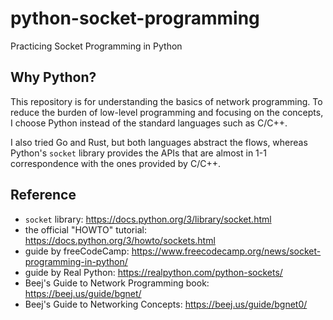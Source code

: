 # python-socket-programming
Practicing Socket Programming in Python

## Why Python?
This repository is for understanding the basics of network programming.
To reduce the burden of low-level programming and focusing on the concepts, I choose Python instead of the standard languages such as C/C++.

I also tried Go and Rust, but both languages abstract the flows, whereas Python's `socket` library provides the APIs that are almost in 1-1 correspondence with the ones provided by C/C++.

## Reference

- `socket` library: https://docs.python.org/3/library/socket.html
- the official "HOWTO" tutorial: https://docs.python.org/3/howto/sockets.html
- guide by freeCodeCamp: https://www.freecodecamp.org/news/socket-programming-in-python/
- guide by Real Python: https://realpython.com/python-sockets/
- Beej's Guide to Network Programming book: https://beej.us/guide/bgnet/
- Beej's Guide to Networking Concepts: https://beej.us/guide/bgnet0/



